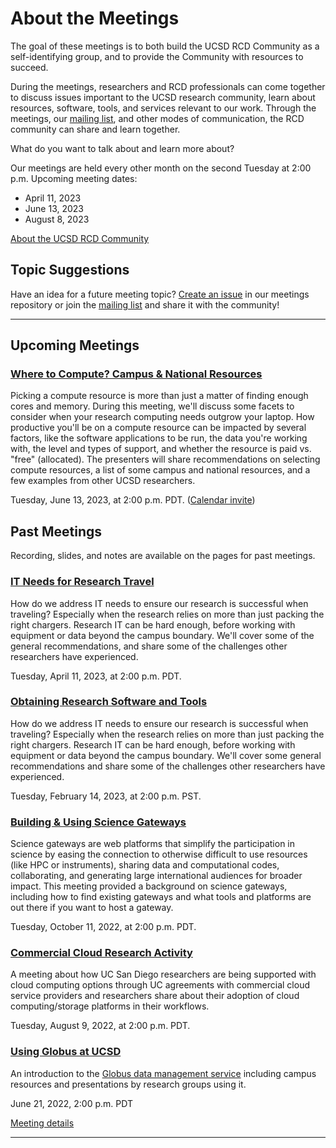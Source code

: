 # About the Meetings

The goal of these meetings is to both build the UCSD RCD Community as a self-identifying group, and to provide the Community with resources to succeed.

During the meetings, researchers and RCD professionals can come together to discuss issues important to the UCSD research community, learn about resources, software, tools, and services relevant to our work. Through the meetings, our [mailing list](https://groups.google.com/a/ucsd.edu/g/ucsd-rcd-l), and other modes of communication, the RCD community can share and learn together.

What do you want to talk about and learn more about?

Our meetings are held every other month on the second Tuesday at 2:00
p.m. Upcoming meeting dates:
* April 11, 2023
* June 13, 2023
* August 8, 2023

[About the UCSD RCD Community](https://ucsd-rcd.github.io/)

## Topic Suggestions

Have an idea for a future meeting topic? [Create an issue](https://github.com/ucsd-rcd/meetings/issues/new?title=Topic+suggestion:) in our meetings repository or join the [mailing list](https://groups.google.com/a/ucsd.edu/g/ucsd-rcd-l) and share it with the community!

---

## Upcoming Meetings

### [Where to Compute? Campus & National Resources](./events/2023-06-13-WhereToCompute.md)

Picking a compute resource is more than just a matter of finding
enough cores and memory. During this meeting, we'll discuss some
facets to consider when your research computing needs outgrow
your laptop. How productive you'll be on a compute resource can be
impacted by several factors, like the software applications to be run,
the data you're working with, the level and types of support, and
whether the resource is paid vs. "free" (allocated). The presenters
will share recommendations on selecting compute resources, a list of
some campus and national resources, and a few examples from other UCSD
researchers.

Tuesday, June 13, 2023, at 2:00 p.m. PDT. ([Calendar
invite](assets/ics/2023-06-13-WhereToCompute.ics))

## Past Meetings

Recording, slides, and notes are available on the pages for past meetings.

### [IT Needs for Research Travel](./events/2023-04-11-ResearchTravel.html)

How do we address IT needs to ensure our research is successful when
traveling? Especially when the research relies on more than just
packing the right chargers. Research IT can be hard enough, before
working with equipment or data beyond the campus boundary. We'll cover some of the general
recommendations, and share some of the challenges other researchers
have experienced.

Tuesday, April 11, 2023, at 2:00 p.m. PDT.

### [Obtaining Research Software and Tools](./events/2023-02-14-ResearchSoftware.html)

How do we address IT needs to ensure our research is successful when
traveling? Especially when the research relies on more than just
packing the right chargers. Research IT can be hard enough, before
working with equipment or data beyond the campus boundary. We'll cover
some general recommendations and share some of the challenges other
researchers have experienced.

Tuesday, February 14, 2023, at 2:00 p.m. PST.

### [Building & Using Science Gateways](./events/2022-10-11-ScienceGateways.html)

Science gateways are web platforms that simplify the participation in
science by easing the connection to otherwise difficult to use
resources (like HPC or instruments), sharing data and computational
codes, collaborating, and generating large international audiences for
broader impact. This meeting provided a background on science
gateways, including how to find existing gateways and what tools and
platforms are out there if you want to host a gateway. 

Tuesday, October 11, 2022, at 2:00 p.m. PDT.

### [Commercial Cloud Research Activity](./events/2022-08-09-Commercial-Cloud-Research-Activity.html)

A meeting about how UC San Diego researchers are being supported with cloud computing options through UC agreements with commercial cloud service providers and researchers share about their adoption of cloud computing/storage platforms in their workflows.

Tuesday, August 9, 2022, at 2:00 p.m. PDT.

### [Using Globus at UCSD](./events/2022-06-21-Globus-at-UCSD.html)

An introduction to the [Globus data management service](https://globus.org/) including campus
resources and presentations by research groups using it.

June 21, 2022, 2:00 p.m. PDT

[Meeting details](./events/2022-06-21-Globus-at-UCSD.html)

---
